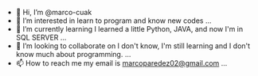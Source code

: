- 👋 Hi, I’m @marco-cuak
- 👀 I’m interested in learn to program and know new codes ...
- 🌱 I’m currently learning  I learned a little Python, JAVA, and now I'm in SQL SERVER ...
- 💞️ I’m looking to collaborate on I don't know, I'm still learning and I don't know much about programming. ...
- 📫 How to reach me my email is marcoparedez02@gmail.com ...

<!---
marco-cuak/marco-cuak is a ✨ special ✨ repository because its `README.md` (this file) appears on your GitHub profile.
You can click the Preview link to take a look at your changes.
--->
